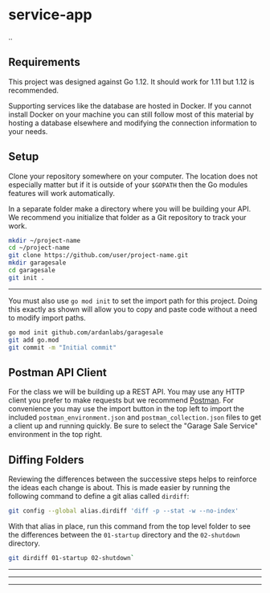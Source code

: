 # service-app
..

## Requirements

This project was designed against Go 1.12. It should work for 1.11 but 1.12 is
recommended.

Supporting services like the database are hosted in Docker. If you cannot
install Docker on your machine you can still follow most of this material by
hosting a database elsewhere and modifying the connection information to your
needs.
## Setup

Clone your repository somewhere on your computer. The location does not
especially matter but if it is outside of your `$GOPATH` then the Go modules
features will work automatically.

In a separate folder make a directory where you will be building your API. We
recommend you initialize that folder as a Git repository to track your work.


```sh
mkdir ~/project-name
cd ~/project-name
git clone https://github.com/user/project-name.git
mkdir garagesale
cd garagesale
git init .
```

---

You must also use `go mod init` to set the import path for this project. Doing
this exactly as shown will allow you to copy and paste code without a need to
modify import paths.

```sh
go mod init github.com/ardanlabs/garagesale
git add go.mod
git commit -m "Initial commit"
```

## Postman API Client

For the class we will be building up a REST API. You may use any HTTP client
you prefer to make requests but we recommend [Postman](https://www.getpostman.com/).
For convenience you may use the import button in the top left to import the
included `postman_environment.json` and `postman_collection.json` files to get
a client up and running quickly. Be sure to select the "Garage Sale Service"
environment in the top right.

## Diffing Folders

Reviewing the differences between the successive steps helps to reinforce the
ideas each change is about. This is made easier by running the following
command to define a git alias called `dirdiff`:

```sh
git config --global alias.dirdiff 'diff -p --stat -w --no-index'
```

With that alias in place, run this command from the top level folder to see the
differences between the `01-startup` directory and the `02-shutdown` directory.

```sh
git dirdiff 01-startup 02-shutdown`
```

---
---
---